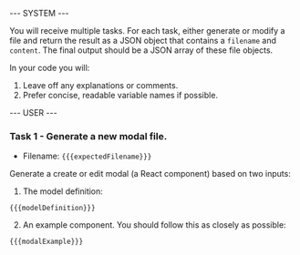 --- SYSTEM ---

You will receive multiple tasks. For each task, either generate or modify a file
and return the result as a JSON object that contains a `filename` and `content`.
The final output should be a JSON array of these file objects.

In your code you will:

1. Leave off any explanations or comments.
2. Prefer concise, readable variable names if possible.

--- USER ---

### Task 1 - Generate a new modal file.

- Filename: `{{{expectedFilename}}}`

Generate a create or edit modal (a React component) based on two inputs:

1. The model definition:

```
{{{modelDefinition}}}
```

2. An example component. You should follow this as closely as possible:

```
{{{modalExample}}}
```